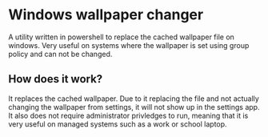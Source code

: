 # Windows wallpaper changer
A utility written in powershell to replace the cached wallpaper file on windows. Very useful on systems where the wallpaper is set using group policy and can not be changed.

## How does it work?
It replaces the cached wallpaper. Due to it replacing the file and not actually changing the wallpaper from settings, it will not show up in the settings app. It also does not require administrator privledges to run, meaning that it is very useful on managed systems such as a work or school laptop.
